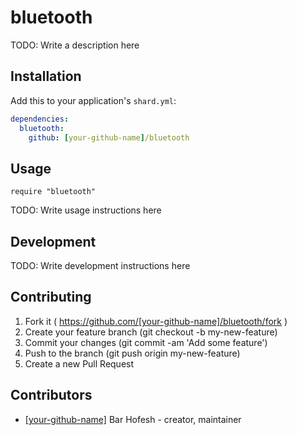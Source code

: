 # bluetooth

TODO: Write a description here

## Installation

Add this to your application's `shard.yml`:

```yaml
dependencies:
  bluetooth:
    github: [your-github-name]/bluetooth
```

## Usage

```crystal
require "bluetooth"
```

TODO: Write usage instructions here

## Development

TODO: Write development instructions here

## Contributing

1. Fork it ( https://github.com/[your-github-name]/bluetooth/fork )
2. Create your feature branch (git checkout -b my-new-feature)
3. Commit your changes (git commit -am 'Add some feature')
4. Push to the branch (git push origin my-new-feature)
5. Create a new Pull Request

## Contributors

- [[your-github-name]](https://github.com/[your-github-name]) Bar Hofesh - creator, maintainer
